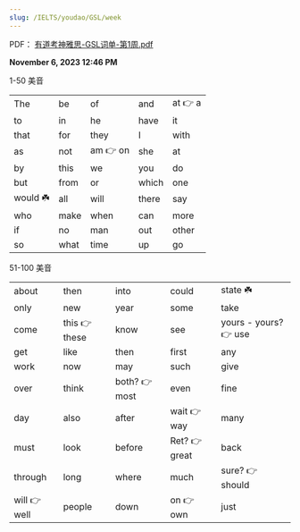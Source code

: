 ```yaml
---
slug: /IELTS/youdao/GSL/week
---
```


PDF： [有道考神雅思-GSL词单-第1周.pdf](./有道考神雅思-GSL词单-第1周.pdf)


**November 6, 2023 12:46 PM**

1-50 美音

|         |      |         |       |        |
| ------- | ---- | ------- | ----- | ------ |
| The     | be   | of      | and   | at 👉 a |
| to      | in   | he      | have  | it     |
| that    | for  | they    | I     | with   |
| as      | not  | am 👉 on | she   | at     |
| by      | this | we      | you   | do     |
| but     | from | or      | which | one    |
| would ☘️ | all  | will    | there | say    |
| who     | make | when    | can   | more   |
| if      | no   | man     | out   | other  |
| so      | what | time    | up    | go     |

51-100 美音


|  |              |              |              |                      |
|-----|-----|-----|-----|-----|
| about | then | into | could | state ☘️ |
| only | new | year | some | take |
| come | this 👉 these | know | see | yours - yours? 👉 use |
| get | like | then | first | any |
| work | now | may | such | give |
| over | think | both? 👉 most | even | fine |
| day | also | after | wait 👉 way | many |
| must | look | before | Ret? 👉 great | back |
| through | long | where | much | sure? 👉 should |
| will 👉 well | people | down | on 👉 own | just |































